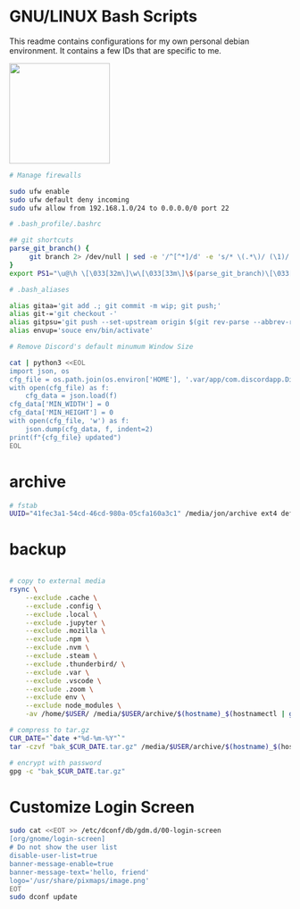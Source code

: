 # GNU/LINUX Bash Scripts

This readme contains configurations for my own personal debian environment. It contains a few IDs that are specific to me.


<img src="https://media1.tenor.com/m/y-cCxl8uEw0AAAAC/yetopen.gif" width="180px">

```bash
# Manage firewalls

sudo ufw enable
sudo ufw default deny incoming
sudo ufw allow from 192.168.1.0/24 to 0.0.0.0/0 port 22
```

```bash
# .bash_profile/.bashrc

## git shortcuts
parse_git_branch() {
     git branch 2> /dev/null | sed -e '/^[^*]/d' -e 's/* \(.*\)/ (\1)/'
}
export PS1="\u@\h \[\033[32m\]\w\[\033[33m\]\$(parse_git_branch)\[\033[00m\] $ "

```

```bash
# .bash_aliases

alias gitaa='git add .; git commit -m wip; git push;'
alias git-='git checkout -'
alias gitpsu='git push --set-upstream origin $(git rev-parse --abbrev-ref HEAD)'
alias envup='souce env/bin/activate'

```

```bash
# Remove Discord's default minumum Window Size

cat | python3 <<EOL
import json, os
cfg_file = os.path.join(os.environ['HOME'], '.var/app/com.discordapp.Discord/config/discord/settings.json') # flatpak
with open(cfg_file) as f:
    cfg_data = json.load(f)
cfg_data['MIN_WIDTH'] = 0
cfg_data['MIN_HEIGHT'] = 0
with open(cfg_file, 'w') as f:
    json.dump(cfg_data, f, indent=2)
print(f"{cfg_file} updated")
EOL
```


# archive
```bash
# fstab
UUID="41fec3a1-54cd-46cd-980a-05cfa160a3c1" /media/jon/archive ext4 defaults,nofail                      0 0
```

# backup
```bash

# copy to external media
rsync \
    --exclude .cache \
    --exclude .config \
    --exclude .local \
    --exclude .jupyter \
    --exclude .mozilla \
    --exclude .npm \
    --exclude .nvm \
    --exclude .steam \
    --exclude .thunderbird/ \
    --exclude .var \
    --exclude .vscode \
    --exclude .zoom \
    --exclude env \
    --exclude node_modules \
    -av /home/$USER/ /media/$USER/archive/$(hostname)_$(hostnamectl | grep -i 'Machine ID' | awk '{ print $3 }')/

# compress to tar.gz
CUR_DATE="`date +"%d-%m-%Y"`"
tar -czvf "bak_$CUR_DATE.tar.gz" /media/$USER/archive/$(hostname)_$(hostnamectl | grep -i 'Machine ID' | awk '{ print $3 }')/

# encrypt with password
gpg -c "bak_$CUR_DATE.tar.gz"
```

# Customize Login Screen
```bash
sudo cat <<EOT >> /etc/dconf/db/gdm.d/00-login-screen
[org/gnome/login-screen]
# Do not show the user list
disable-user-list=true
banner-message-enable=true
banner-message-text='hello, friend'
logo='/usr/share/pixmaps/image.png'
EOT
sudo dconf update
```